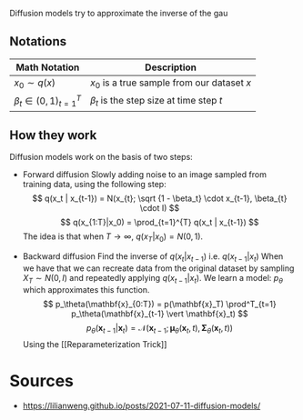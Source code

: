 Diffusion models try to approximate the inverse of the gau
## Notations
| Math Notation | Description |
| - | - |
| $x_0 \sim q(x)$ | $x_0$ is a true sample from our dataset $x$ |
| $\beta_t \in (0,1)^{T}_{t=1}$ | $\beta_t$ is the step size at time step $t$ |

## How they work

Diffusion models work on the basis of two steps:

* Forward diffusion
	Slowly adding noise to an image sampled from training data, using the following step:
	$$ q(x_t | x_{t-1}) = N(x_{t}; \sqrt {1 - \beta_t} \cdot x_{t-1}, \beta_{t} \cdot I) $$	$$ q(x_{1:T}|x_0) = \prod_{t=1}^{T} q(x_t | x_{t-1}) $$
	The idea is that when  $T \rightarrow \infty$, $q(x_{T} | x_{0} ) = N(0, 1)$.


* Backward diffusion
	Find the inverse of $q(x_t|x_{t-1})$ i.e. $q(x_{t-1}|x_t)$
	When we have that we can recreate data from the original dataset by sampling $X_T \sim N(0, I)$ and repeatedly applying $q(x_{t-1}|x_t)$.  We learn a model: $p_\theta$ which approximates this function.
	$$
	p_\theta(\mathbf{x}_{0:T}) = p(\mathbf{x}_T) \prod^T_{t=1} p_\theta(\mathbf{x}_{t-1} \vert \mathbf{x}_t) 
	$$ $$
p_\theta(\mathbf{x}_{t-1} \vert \mathbf{x}_t) = \mathcal{N}(\mathbf{x}_{t-1}; \boldsymbol{\mu}_\theta(\mathbf{x}_t, t), \boldsymbol{\Sigma}_\theta(\mathbf{x}_t, t))
$$
	Using the [[Reparameterization Trick]] 





# Sources
- https://lilianweng.github.io/posts/2021-07-11-diffusion-models/